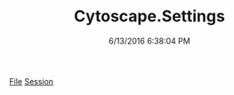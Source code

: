 ﻿---
title: Cytoscape.Settings
date: 6/13/2016 6:38:04 PM
---

[File](T-Cytoscape.Settings.File.html)
[Session](T-Cytoscape.Settings.Session.html)
